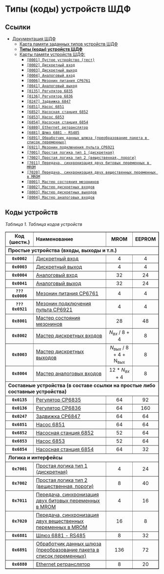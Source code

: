 # Типы (коды) устройств ШДФ

## Ссылки

- [Документация ШДФ](/shdf/)
  - [Карта памяти заданных типов устройств ШДФ](/shdf/devices-map.md)
  - [**Типы (коды) устройств ШДФ**](/shdf/device-types.md)
  - [Карты памяти устройств ШДФ:](/shdf/maps/)
    - [`[0001] Пустое устройство (тест)`](/shdf/maps/empty%20[0001].md)
    - [`[0002] Дискретный вход`](/shdf/maps/di%20[0002].md)
    - [`[0003] Дискретный выход`](/shdf/maps/do%20[0003].md)
    - [`[0004] Аналоговый вход`](/shdf/maps/ai%20[0004].md)
    - [`[0006] Мезонин питания СР6761`](/shdf/maps/pu%20[0006].md)
    - [`[0041] Аналоговый выход`](/shdf/maps/ao%20[0041].md)
    - [`[0135] Регулятор 6835`](/shdf/maps/reg%20[0135].md)
    - [`[0136] Регулятор 6836`](/shdf/maps/reg%20[0136].md)
    - [`[0247] Задвижка 6847`](/shdf/maps/valve%20[0247].md)
    - [`[6851] Насос 6851`](/shdf/maps/pump%20[6851].md)
    - [`[6852] Насосная станция 6852`](/shdf/maps/ps%20[6852].md)
    - [`[6853] Насос 6853`](/shdf/maps/pump%20[6853].md)
    - [`[6854] Насосная станция 6854`](/shdf/maps/ps%20[6854].md)
    - [`[6880] Ethernet ретранслятор`](/shdf/maps/ethernet%20[6880].md)
    - [`[6881] Шлюз 6881 - RS485`](/shdf/maps/gate%20[6881].md)
    - [`[6891] Обработчик данных шлюза (преобразование пакета в список переменных)`](/shdf/maps/gate%20[6891].md)
    - [`[6921] Мезонин подключения пульта СР6921`](/shdf/maps/rc%20[6921].md)
    - [`[7001] Простая логика тип 1 (дискретная)`](/shdf/maps/logic%20[7001].md)
    - [`[7002] Простая логика тип 2 (вещественная, пороги)`](/shdf/maps/logic%20[7002].md)
    - [`[7011] Передача, синхронизация двух битовых переменных в MROM`](/shdf/maps/sync%20[7011].md)
    - [`[7020] Передача, синхронизация двух вещественных переменных в MROM`](/shdf/maps/sync%20[7020].md)
    - [`[8001] Мастер состояния мезонинов`](/shdf/maps/mezo%20master%20[80001].md)
    - [`[8002] Мастер дискретных входов`](/shdf/maps/mdi%20[8002].md)
    - [`[8003] Мастер дискретных выходов`](/shdf/maps/mdo%20[8003].md)
    - [`[8004] Мастер аналоговых входов`](/shdf/maps/mai%20[8004].md)

## Коды устройств

_Таблица 1. Таблица кодов устройств_

<table summary="Таблица кодов устройств" border="1">
    <tbody valign="center" align="center">
        <tr>
            <td><strong>Код (шестн.)</strong></td>
            <td align="left"><strong>Наименование</strong></td>
            <td><strong>MROM</strong></td>
            <td><strong>EEPROM</strong></td>
        </tr>
        <tr>
            <td colspan="4" align="left"><strong>Простые устройства (входы, выходы и т.п.)</strong></td>
        </tr>
        <tr>
            <td><code><strong>0x0002</strong></code></td>
            <td align="left"><a href="/shdf/maps/di%20[0002].md">Дискретный вход</a></td>
            <td>4</td>
            <td>4</td>
        </tr>
        <tr>
            <td><code><strong>0x0003</strong></code></td>
            <td align="left"><a href="/shdf/maps/do%20[0003].md">Дискретный выход</a></td>
            <td>4</td>
            <td>4</td>
        </tr>
        <tr>
            <td><code><strong>0x0004</strong></code></td>
            <td align="left"><a href="/shdf/maps/ai%20[0004].md">Аналоговый вход</a></td>
            <td>32</td>
            <td>24</td>
        </tr>
        <tr>
            <td><code><strong>0x0041</strong></code></td>
            <td align="left"><a href="/shdf/maps/ao%20[0041].md">Аналоговый выход</a></td>
            <td>32</td>
            <td>24</td>
        </tr>
        <tr>
            <td><code><strong>??? 0x0006</strong></code></td>
            <td align="left"><a href="/shdf/maps/pu%20[0006].md">Мезонин питания СР6761</a></td>
            <td>4</td>
            <td>4</td>
        </tr>
        <tr>
            <td><code><strong>??? 0x6921</strong></code></td>
            <td align="left"><a href="/shdf/maps/rc%20[6921].md">Мезонин подключения пульта СР6921</a></td>
            <td>4</td>
            <td>4</td>
        </tr>
        <tr>
            <td><code><strong>0x8001</strong></code></td>
            <td align="left"><a href="/shdf/maps/mezo%20master%20[80001].md">Мастер состояния мезонинов</a></td>
            <td>28</td>
            <td>48</td>
        </tr>
        <tr>
            <td><code><strong>0x8002</strong></code></td>
            <td align="left"><a href="/shdf/maps/mdi%20[8002].md">Мастер дискретных входов</a></td>
            <td><i>N<sub>вх</sub></i> / 8 + 4</td>
            <td>8</td>
        </tr>
        <tr>
            <td><code><strong>0x8003</strong></code></td>
            <td align="left"><a href="/shdf/maps/mdo%20[8003].md">Мастер дискретных выходов</a></td>
            <td><i>N<sub>вых</sub></i> / 8 + 4 + N<sub>вых</sub></td>
            <td>8</td>
        </tr>
        <tr>
            <td><code><strong>0x8004</strong></code></td>
            <td align="left"><a href="maps/mai%20[8004].md">Мастер аналоговых входов</a></td>
            <td>12 * <i>N<sub>вх</sub></i> + 4</td>
            <td>8</td>
        </tr>
        <tr>
            <td colspan="4" align="left"><strong>Составные устройства (в составе ссылки на простые либо составные устройства)</strong></td>
        </tr>
        <tr>
            <td><code><strong>0x0135</strong></code></td>
            <td align="left"><a href="/shdf/maps/reg%20[0135].md">Регулятор СР6835</a></td>
            <td>64</td>
            <td>92</td>
        </tr>
        <tr>
            <td><code><strong>0x0136</strong></code></td>
            <td align="left"><a href="/shdf/maps/reg%20[0136].md">Регулятор СР6836</a></td>
            <td>64</td>
            <td>160</td>
        </tr>
        <tr>
            <td><code><strong>0x0247</strong></code></td>
            <td align="left"><a href="/shdf/maps/valve%20[0247].md">Задвижка СР6847</a></td>
            <td>64</td>
            <td>64</td>
        </tr>
        <tr>
            <td><code><strong>0x6851</strong></code></td>
            <td align="left"><a href="/shdf/maps/pump%20[6851].md">Насос 6851</a></td>
            <td>64</td>
            <td>64</td>
        </tr>
        <tr>
            <td><code><strong>0x6852</strong></code></td>
            <td align="left"><a href="/shdf/maps/ps%20[6852].md">Насосная станция 6852</a></td>
            <td>52</td>
            <td>64</td>
        </tr>
        <tr>
            <td><code><strong>0x6853</strong></code></td>
            <td align="left"><a href="/shdf/maps/pump%20[6853].md">Насос 6853</a></td>
            <td>52</td>
            <td>64</td>
        </tr>
        <tr>
            <td><code><strong>0x6854</strong></code></td>
            <td align="left"><a href="/shdf/maps/ps%20[6854].md">Насосная станция 6854</a></td>
            <td>64</td>
            <td>32</td>
        </tr>
        <tr>
            <td colspan="4" align="left"><strong>Логика и интерфейсы</strong></td>
        </tr>
        <tr>
            <td><code><strong>0x7001</strong></code></td>
            <td align="left"><a href="/shdf/maps/logic%20[7001].md">Простая логика тип 1 (дискретная)</a></td>
            <td>4</td>
            <td>24</td>
        </tr>
        <tr>
            <td><code><strong>0x7002</strong></code></td>
            <td align="left"><a href="/shdf/maps/logic%20[7002].md">Простая логика тип 2 (вещественная, пороги)</a></td>
            <td>8</td>
            <td>40</td>
        </tr>
        <tr>
            <td><code><strong>0x7011</strong></code></td>
            <td align="left"><a href="/shdf/maps/sync%20[7011].md">Передача, синхронизация двух битовых переменных в MROM</a></td>
            <td>4</td>
            <td>16</td>
        </tr>
        <tr>
            <td><code><strong>0x7020</strong></code></td>
            <td align="left"><a href="/shdf/maps/sync%20[7020].md">Передача, синхронизация двух вещественных переменных в MROM</a></td>
            <td>16</td>
            <td>8</td>
        </tr>
        <tr>
            <td><code><strong>0x6881</strong></code></td>
            <td align="left"><a href="/shdf/maps/gate%20[6881].md">Шлюз 6881 - RS485</a></td>
            <td>8</td>
            <td>32</td>
        </tr>
        <tr>
            <td><code><strong>0x6891</strong></code></td>
            <td align="left"><a href="/shdf/maps/gate%20[6891].md">Обработчик данных шлюза (преобразование пакета в список переменных)</a></td>
            <td>136</td>
            <td>72</td>
        </tr>
        <tr>
            <td><code><strong>0x6880</strong></code></td>
            <td align="left"><a href="/shdf/maps/ethernet%20[6880].md">Ethernet ретранслятор</a></td>
            <td>8</td>
            <td>20</td>
        </tr>
    </tbody>
</table>
